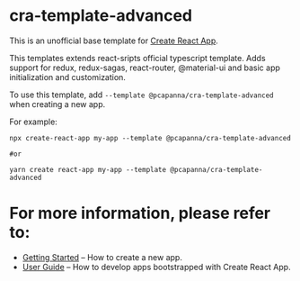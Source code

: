 # cra-template-advanced

This is an unofficial base template for [Create React App](https://github.com/facebook/create-react-app).

This templates extends react-sripts official typescript template. Adds support for redux, redux-sagas, react-router, @material-ui and basic app initialization and customization.

To use this template, add `--template @pcapanna/cra-template-advanced` when creating a new app.

For example:

```shell
npx create-react-app my-app --template @pcapanna/cra-template-advanced

#or

yarn create react-app my-app --template @pcapanna/cra-template-advanced
```

# For more information, please refer to:

- [Getting Started](https://create-react-app.dev/docs/getting-started) – How to create a new app.
- [User Guide](https://create-react-app.dev) – How to develop apps bootstrapped with Create React App.
